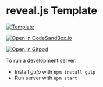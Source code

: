 # reveal.js Template

[![Template](https://img.shields.io/badge/Create%20your%20own%20revealjs-presentation-blue?logo=github)](https://github.com/pambrose/revealjs-template/generate)

[![Open in CodeSandBox.io](https://img.shields.io/badge/Open-in%20CodeSandBox.io-orange)](https://githubbox.com/pambrose/revealjs-example)

[![Open in Gitpod](https://gitpod.io/button/open-in-gitpod.svg)](https://gitpod.io/#https://github.com/pambrose/revealjs-example.git)

To run a development server:
* Install *gulp* with `npm install gulp`
* Run server with `npm start`